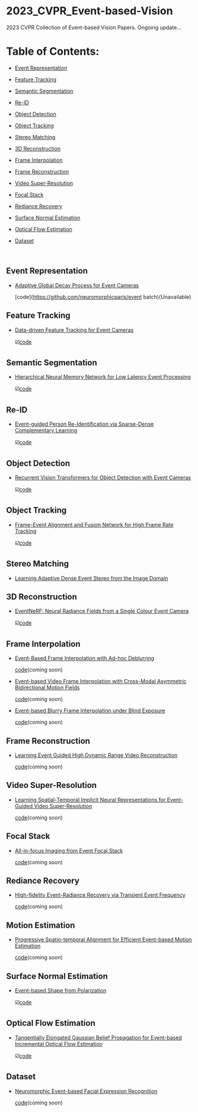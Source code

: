 # 2023_CVPR_Event-based-Vision
2023 CVPR Collection of Event-based Vision Papers. Ongoing update...

# Table of Contents:

- [Event Representation](#representations)

- [Feature Tracking](#feature_tracking)

- [Semantic Segmentation](#semantic)

- [Re-ID](#re_id)

- [Object Detection](#Object_Detection)

- [Object Tracking](#object_tracking)

- [Stereo Matching](#stereo)

- [3D Reconstruction](#3D_Reconstruction)

- [Frame Interpolation](#interpolation)

- [Frame Reconstruction](#Frame_Reconstruction)

- [Video Super-Resolution](#Super-Resolution)

- [Focal Stack](#focal_stack)

- [Rediance Recovery](#recovery)

- [Surface Normal Estimation](#surface)

- [Optical Flow Estimation](#optical_flow)

- [Dataset](#Dataset)

  

<br>

<a name="representations"></a>

## Event Representation

- [Adaptive Global Decay Process for Event Cameras](https://openaccess.thecvf.com/content/CVPR2023/papers/Nunes_Adaptive_Global_Decay_Process_for_Event_Cameras_CVPR_2023_paper.pdf)

  [code](https://github.com/neuromorphicparis/event batch)(Unavailable)

<a name="feature_tracking"></a>

## Feature Tracking

- [Data-driven Feature Tracking for Event Cameras](https://openaccess.thecvf.com/content/CVPR2023/papers/Messikommer_Data-Driven_Feature_Tracking_for_Event_Cameras_CVPR_2023_paper.pdf)

  ☑️[code](https://github.com/uzh-rpg/deep_ev_tracker)

<a name="semantic"></a>

## Semantic Segmentation

- [Hierarchical Neural Memory Network for Low Latency Event Processing](https://openaccess.thecvf.com/content/CVPR2023/papers/Hamaguchi_Hierarchical_Neural_Memory_Network_for_Low_Latency_Event_Processing_CVPR_2023_paper.pdf)

  ☑️[code](https://github.com/hamarh/HMNet_pth)

<a name="re_id"></a>

## Re-ID

- [Event-guided Person Re-Identification via Sparse-Dense Complementary Learning](https://openaccess.thecvf.com/content/CVPR2023/papers/Cao_Event-Guided_Person_Re-Identification_via_Sparse-Dense_Complementary_Learning_CVPR_2023_paper.pdf)

  ☑️[code](https://github.com/Chengzhi-Cao/SDCL)

<a name="Object_Detection"></a>

## Object Detection

- [Recurrent Vision Transformers for Object Detection with Event Cameras](https://arxiv.org/pdf/2212.05598.pdf)

  ☑️[code](https://github.com/uzh-rpg/RVT)

<a name="object_tracking"></a>

## Object Tracking

- [Frame-Event Alignment and Fusion Network for High Frame Rate Tracking](https://arxiv.org/pdf/2305.15688.pdf)

  ☑️[code](https://github.com/Jee-King/AFNet)

<a name="stereo"></a>

## Stereo Matching

- [Learning Adaptive Dense Event Stereo from the Image Domain](https://openaccess.thecvf.com/content/CVPR2023/papers/Cho_Learning_Adaptive_Dense_Event_Stereo_From_the_Image_Domain_CVPR_2023_paper.pdf)

<a name="3D_Reconstruction"></a>

## 3D Reconstruction

- [EventNeRF: Neural Radiance Fields from a Single Colour Event Camera](https://openaccess.thecvf.com/content/CVPR2023/papers/Rudnev_EventNeRF_Neural_Radiance_Fields_From_a_Single_Colour_Event_Camera_CVPR_2023_paper.pdf)

  ☑️[code](https://github.com/r00tman/EventNeRF)

<a name="interpolation"></a>

## Frame Interpolation

- [Event-Based Frame Interpolation with Ad-hoc Deblurring](https://arxiv.org/pdf/2301.05191.pdf)

  [code](https://github.com/AHupuJR/REFID)(coming soon)

- [Event-based Video Frame Interpolation with Cross-Modal Asymmetric Bidirectional Motion Fields](https://openaccess.thecvf.com/content/CVPR2023/papers/Kim_Event-Based_Video_Frame_Interpolation_With_Cross-Modal_Asymmetric_Bidirectional_Motion_Fields_CVPR_2023_paper.pdf)

  [code](https://github.com/intelpro/CBMNet)(coming soon)

- [Event-based Blurry Frame Interpolation under Blind Exposure](https://openaccess.thecvf.com/content/CVPR2023/papers/Weng_Event-Based_Blurry_Frame_Interpolation_Under_Blind_Exposure_CVPR_2023_paper.pdf)

  [code](https://github.com/WarranWeng/EBFI-BE)(coming soon)

<a name="Frame_Reconstruction"></a>

## Frame Reconstruction

- [Learning Event Guided High Dynamic Range Video Reconstruction](https://openaccess.thecvf.com/content/CVPR2023/papers/Yang_Learning_Event_Guided_High_Dynamic_Range_Video_Reconstruction_CVPR_2023_paper.pdf)

  [code](https://github.com/YixinYang-00/HDRev)(coming soon)

<a name="Super-Resolution"></a>

## Video Super-Resolution

- [Learning Spatial-Temporal Implicit Neural Representations for Event-Guided Video Super-Resolution](https://openaccess.thecvf.com/content/CVPR2023/papers/Lu_Learning_Spatial-Temporal_Implicit_Neural_Representations_for_Event-Guided_Video_Super-Resolution_CVPR_2023_paper.pdf)

  [code](https://vlis2022.github.io/cvpr23/egvsr)(coming soon)

<a name="focal_stack"></a>

## Focal Stack

- [All-in-focus Imaging from Event Focal Stack](https://openaccess.thecvf.com/content/CVPR2023/papers/Lou_All-in-Focus_Imaging_From_Event_Focal_Stack_CVPR_2023_paper.pdf)

  [code](https://hylz-2019.github.io/blog/2023/aif-efs/)(coming soon)

<a name="recovery"></a>

## Rediance Recovery

- [High-fidelity Event-Radiance Recovery via Transient Event Frequency](https://openaccess.thecvf.com/content/CVPR2023/papers/Han_High-Fidelity_Event-Radiance_Recovery_via_Transient_Event_Frequency_CVPR_2023_paper.pdf)

  [code](https://github.com/hjynwa/TEF)(coming soon)

<a name="motion_estimation"></a>

## Motion Estimation

- [Progressive Spatio-temporal Alignment for Efficient Event-based Motion Estimation](https://openaccess.thecvf.com/content/CVPR2023/papers/Huang_Progressive_Spatio-Temporal_Alignment_for_Efficient_Event-Based_Motion_Estimation_CVPR_2023_paper.pdf)

  [code](https://github.com/huangxueyan/PEME)(coming soon)

<a name="surface"></a>

## Surface Normal Estimation

- [Event-based Shape from Polarization](https://rpg.ifi.uzh.ch/docs/CVPR23_Muglikar.pdf)

  ☑️[code](https://github.com/uzh-rpg/esfp)

<a name="optical_flow"></a>

## Optical Flow Estimation

- [Tangentially Elongated Gaussian Belief Propagation for Event-based Incremental Optical Flow Estimation](https://openaccess.thecvf.com/content/CVPR2023/papers/Nagata_Tangentially_Elongated_Gaussian_Belief_Propagation_for_Event-Based_Incremental_Optical_Flow_CVPR_2023_paper.pdf)

  ☑️[code](https://github.com/DensoITLab/tegbp/)

<a name="Dataset"></a>

## Dataset

- [Neuromorphic Event-based Facial Expression Recognition](https://arxiv.org/pdf/2304.06351.pdf)

  [code](https://github.com/miccunifi/NEFER)(coming soon)
